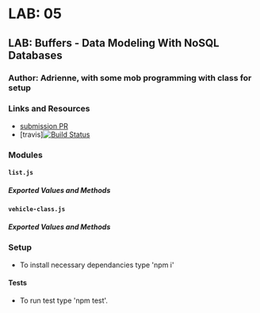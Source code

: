 # LAB: 05

## LAB: Buffers - Data Modeling With NoSQL Databases

### Author: Adrienne, with some mob programming with class for setup

### Links and Resources
* [submission PR](https://github.com/401-advanced-javascript-aeaston/lab-05-buffers/pull/1)
* [travis][![Build Status](https://travis-ci.com/401-advanced-javascript-aeaston/lab-05-buffers.svg?branch=master)](https://travis-ci.com/401-advanced-javascript-aeaston/lab-05-buffers)

### Modules
#### `list.js`
##### Exported Values and Methods



#### `vehicle-class.js`
##### Exported Values and Methods



### Setup
* To install necessary dependancies type 'npm i'
  
#### Tests
* To run test type 'npm test'.